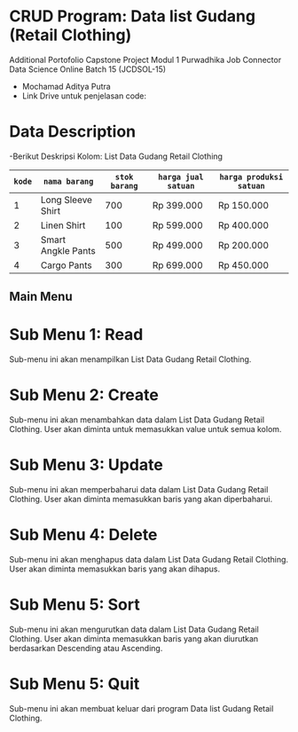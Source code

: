 # CRUD Program: Data list Gudang (Retail Clothing) 
Additional Portofolio Capstone Project Modul 1 Purwadhika Job Connector Data Science Online Batch 15 (JCDSOL-15)
- Mochamad Aditya Putra
- Link Drive untuk penjelasan code:

# Data Description
-Berikut Deskripsi Kolom:
                                                           List Data Gudang Retail Clothing

| `kode`                 | `nama barang`                    | `stok barang`           | `harga jual satuan`              | `harga produksi satuan`                 |
|------------------------|----------------------------------|-------------------------|----------------------------------|-----------------------------------------|
| 1                      | Long Sleeve Shirt                |    700                  |     Rp 399.000                   |   Rp 150.000                            |
| 2                      | Linen Shirt                      |    100                  |     Rp 599.000                   |   Rp 400.000                            |
| 3                      | Smart Angkle Pants               |    500                  |     Rp 499.000                   |   Rp 200.000                            |
| 4                      | Cargo Pants                      |    300                  |     Rp 699.000                   |   Rp 450.000                            |



## Main Menu
# Sub Menu 1: Read
Sub-menu ini akan menampilkan List Data Gudang Retail Clothing.
# Sub Menu 2: Create
Sub-menu ini akan menambahkan data dalam List Data Gudang Retail Clothing. User akan diminta untuk memasukkan value untuk semua kolom.
# Sub Menu 3: Update
Sub-menu ini akan memperbaharui data dalam List Data Gudang Retail Clothing. User akan diminta memasukkan baris yang akan diperbaharui.
# Sub Menu 4: Delete
Sub-menu ini akan menghapus data dalam List Data Gudang Retail Clothing. User akan diminta memasukkan baris yang akan dihapus.
# Sub Menu 5: Sort
Sub-menu ini akan mengurutkan data dalam List Data Gudang Retail Clothing. User akan diminta memasukkan baris yang akan diurutkan berdasarkan Descending atau Ascending.
# Sub Menu 5: Quit
Sub-menu ini akan membuat keluar dari program Data list Gudang Retail Clothing.
